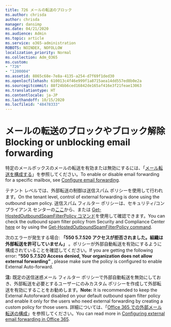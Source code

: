 ```yaml
---
title: 726 メールの転送のブロック
ms.author: chrisda
author: chrisda
manager: dansimp
ms.date: 04/21/2020
ms.audience: Admin
ms.topic: article
ms.service: o365-administration
ROBOTS: NOINDEX, NOFOLLOW
localization_priority: Normal
ms.collection: Adm_O365
ms.custom:
- "726"
- "1200004"
ms.assetid: 8865c68e-7e8a-4135-a254-d7f69f1ded30
ms.openlocfilehash: 610013c4f46e999f1a8715aea14dd557ed8b0e2a
ms.sourcegitcommit: 88f24bb6ced16842de165af416e3f21feae13063
ms.translationtype: HT
ms.contentlocale: ja-JP
ms.lasthandoff: 10/15/2020
ms.locfileid: "48478333"
---
```

# <a name="blocking-or-unblocking-email-forwarding"></a><span data-ttu-id="e7654-102">メールの転送のブロックやブロック解除</span><span class="sxs-lookup"><span data-stu-id="e7654-102">Blocking or unblocking email forwarding</span></span>

<span data-ttu-id="e7654-103">特定のメールボックスのメールの転送を有効または無効にするには、「[メール転送を構成する](https://docs.microsoft.com/microsoft-365/admin/email/configure-email-forwarding)」を参照してください。</span><span class="sxs-lookup"><span data-stu-id="e7654-103">To enable or disable email forwarding for a specific mailbox, see [Configure email forwarding](https://docs.microsoft.com/microsoft-365/admin/email/configure-email-forwarding).</span></span>

<span data-ttu-id="e7654-104">テナント レベルでは、外部転送の制御は送信スパム ポリシーを使用して行われます。</span><span class="sxs-lookup"><span data-stu-id="e7654-104">On the tenant level, control of external forwarding is done using the outbound spam policy.</span></span> <span data-ttu-id="e7654-105">送信スパム フィルター ポリシーは、セキュリティ/コンプライアンス センターの[ここ](https://protection.office.com/antispam)から、または [Get-HostedOutboundSpamFilterPolicy コマンド](https://docs.microsoft.com/powershell/module/exchange/get-hostedoutboundspamfilterpolicy)を使用して確認できます。</span><span class="sxs-lookup"><span data-stu-id="e7654-105">You can check the outbound spam filter policy from Security and Compliance Center [here](https://protection.office.com/antispam) or by using the [Get-HostedOutboundSpamFilterPolicy command](https://docs.microsoft.com/powershell/module/exchange/get-hostedoutboundspamfilterpolicy).</span></span>

<span data-ttu-id="e7654-106">次のエラーが発生する場合: **「550 5.7.520 アクセスが拒否されました。組織は外部転送を許可していません」** 。ポリシーが外部自動転送を有効にするように構成されていることを確認してください。</span><span class="sxs-lookup"><span data-stu-id="e7654-106">If you are getting the following error: **“550 5.7.520 Access denied, Your organization does not allow external forwarding”** , please make sure the policy is configured to enable External Auto-forward.</span></span>

<span data-ttu-id="e7654-107">**注:** 既定の送信迷惑メール フィルター ポリシーで外部自動転送を無効にしておき、外部転送を必要とするユーザーにのみカスタム ポリシーを作成して外部転送を有効にすることをお勧めします。</span><span class="sxs-lookup"><span data-stu-id="e7654-107">**Note:** It is recommended to keep the External Autoforward disabled on your default outbound spam filter policy and enable it only for the users who need external forwarding by creating a custom policy for those users.</span></span> <span data-ttu-id="e7654-108">詳細については、「[Office 365 での外部メール転送の構成](https://docs.microsoft.com/microsoft-365/security/office-365-security/external-email-forwarding)」を参照してください。</span><span class="sxs-lookup"><span data-stu-id="e7654-108">You can read more in [Configuring external email forwarding in Office 365](https://docs.microsoft.com/microsoft-365/security/office-365-security/external-email-forwarding).</span></span>